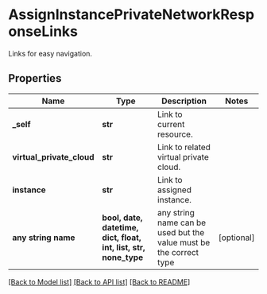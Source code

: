 # AssignInstancePrivateNetworkResponseLinks

Links for easy navigation.

## Properties
Name | Type | Description | Notes
------------ | ------------- | ------------- | -------------
**_self** | **str** | Link to current resource. | 
**virtual_private_cloud** | **str** | Link to related virtual private cloud. | 
**instance** | **str** | Link to assigned instance. | 
**any string name** | **bool, date, datetime, dict, float, int, list, str, none_type** | any string name can be used but the value must be the correct type | [optional]

[[Back to Model list]](../README.md#documentation-for-models) [[Back to API list]](../README.md#documentation-for-api-endpoints) [[Back to README]](../README.md)


